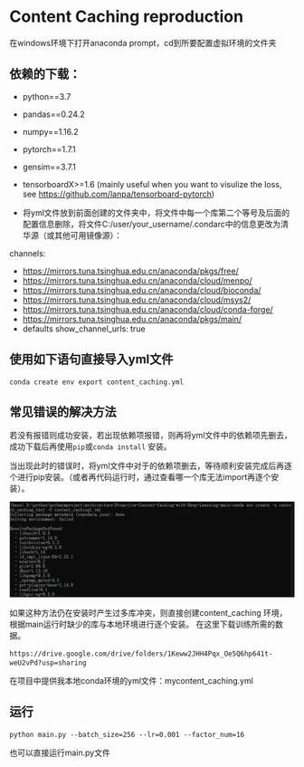 # Content Caching reproduction

在windows环境下打开anaconda prompt，cd到所要配置虚拟环境的文件夹

## 依赖的下载：
* python==3.7
* pandas==0.24.2
* numpy==1.16.2
* pytorch==1.7.1
* gensim==3.7.1
* tensorboardX>=1.6 (mainly useful when you want to visulize the loss, see https://github.com/lanpa/tensorboard-pytorch)

* 将yml文件放到前面创建的文件夹中，将文件中每一个库第二个等号及后面的配置信息删除，将文件C:/user/your_username/.condarc中的信息更改为清华源（或其他可用镜像源）：

channels:
  - https://mirrors.tuna.tsinghua.edu.cn/anaconda/pkgs/free/
  - https://mirrors.tuna.tsinghua.edu.cn/anaconda/cloud/menpo/
  - https://mirrors.tuna.tsinghua.edu.cn/anaconda/cloud/bioconda/
  - https://mirrors.tuna.tsinghua.edu.cn/anaconda/cloud/msys2/
  - https://mirrors.tuna.tsinghua.edu.cn/anaconda/cloud/conda-forge/
  - https://mirrors.tuna.tsinghua.edu.cn/anaconda/pkgs/main/
  - defaults
show_channel_urls: true



## 使用如下语句直接导入yml文件
```
conda create env export content_caching.yml
```


## 常见错误的解决方法
若没有报错则成功安装，若出现依赖项报错，则再将yml文件中的依赖项先删去，成功下载后再使用```pip```或```conda install``` 安装。

当出现此时的错误时，将yml文件中对于的依赖项删去，等待顺利安装完成后再逐个进行pip安装。（或者再代码运行时，通过查看哪一个库无法import再逐个安装）。

![image](图片1.png)

如果这种方法仍在安装时产生过多库冲突，则直接创建content_caching 环境，根据main运行时缺少的库与本地环境进行逐个安装。
在这里下载训练所需的数据。
```
https://drive.google.com/drive/folders/1Keww2JHH4Pqx_Oe5Q6hp641t-weU2vPd?usp=sharing
```

在项目中提供我本地conda环境的yml文件：mycontent_caching.yml

## 运行
```
python main.py --batch_size=256 --lr=0.001 --factor_num=16
```
也可以直接运行main.py文件


